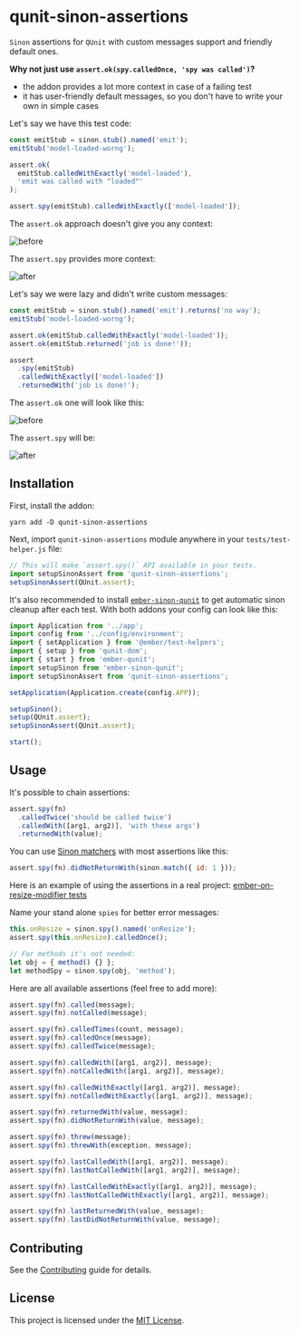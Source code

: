 # qunit-sinon-assertions

`Sinon` assertions for `QUnit` with custom messages support and friendly default ones.

**Why not just use `assert.ok(spy.calledOnce, 'spy was called')`?**

- the addon provides a lot more context in case of a failing test
- it has user-friendly default messages, so you don't have to write your own in simple cases

Let's say we have this test code:

```js
const emitStub = sinon.stub().named('emit');
emitStub('model-loaded-worng');

assert.ok(
  emitStub.calledWithExactly('model-loaded'),
  'emit was called with "loaded"'
);

assert.spy(emitStub).calledWithExactly(['model-loaded']);
```

The `assert.ok` approach doesn't give you any context:

![before](https://user-images.githubusercontent.com/1476221/84959583-d09dcf00-b129-11ea-8352-6016e65ede3a.png)

The `assert.spy` provides more context:

![after](https://user-images.githubusercontent.com/1476221/84959688-0ba00280-b12a-11ea-9410-067bc5e92455.png)

Let's say we were lazy and didn't write custom messages:

```js
const emitStub = sinon.stub().named('emit').returns('no way');
emitStub('model-loaded-worng');

assert.ok(emitStub.calledWithExactly('model-loaded'));
assert.ok(emitStub.returned('job is done!'));

assert
  .spy(emitStub)
  .calledWithExactly(['model-loaded'])
  .returnedWith('job is done!');
```

The `assert.ok` one will look like this:

![before](https://user-images.githubusercontent.com/1476221/84959905-8ec15880-b12a-11ea-9e09-24b71b3c626c.png)

The `assert.spy` will be:

![after](https://user-images.githubusercontent.com/1476221/84959916-97b22a00-b12a-11ea-83f7-482e53b52194.png)

## Installation

First, install the addon:

```
yarn add -D qunit-sinon-assertions
```

Next, import `qunit-sinon-assertions` module anywhere in your `tests/test-helper.js` file:

```js
// This will make `assert.spy()` API available in your tests.
import setupSinonAssert from 'qunit-sinon-assertions';
setupSinonAssert(QUnit.assert);
```

It's also recommended to install [`ember-sinon-qunit`](https://github.com/elwayman02/ember-sinon-qunit) to get automatic sinon cleanup after each test. With both addons your config can look like this:

```js
import Application from '../app';
import config from '../config/environment';
import { setApplication } from '@ember/test-helpers';
import { setup } from 'qunit-dom';
import { start } from 'ember-qunit';
import setupSinon from 'ember-sinon-qunit';
import setupSinonAssert from 'qunit-sinon-assertions';

setApplication(Application.create(config.APP));

setupSinon();
setup(QUnit.assert);
setupSinonAssert(QUnit.assert);

start();
```

## Usage

It's possible to chain assertions:

```js
assert.spy(fn)
  .calledTwice('should be called twice')
  .calledWith([arg1, arg2)], 'with these args')
  .returnedWith(value);
```

You can use [Sinon matchers](https://sinonjs.org/releases/latest/matchers/) with most assertions like this:

```js
assert.spy(fn).didNotReturnWith(sinon.match({ id: 1 }));
```

Here is an example of using the assertions in a real project: [ember-on-resize-modifier tests](https://github.com/PrecisionNutrition/ember-on-resize-modifier/blob/master/tests/integration/modifiers/on-resize-test.js)

Name your stand alone `spies` for better error messages:

```js
this.onResize = sinon.spy().named('onResize');
assert.spy(this.onResize).calledOnce();

// For methods it's not needed:
let obj = { method() {} };
let methodSpy = sinon.spy(obj, 'method');
```

Here are all available assertions (feel free to add more):

```js
assert.spy(fn).called(message);
assert.spy(fn).notCalled(message);

assert.spy(fn).calledTimes(count, message);
assert.spy(fn).calledOnce(message);
assert.spy(fn).calledTwice(message);

assert.spy(fn).calledWith([arg1, arg2)], message);
assert.spy(fn).notCalledWith([arg1, arg2)], message);

assert.spy(fn).calledWithExactly([arg1, arg2)], message);
assert.spy(fn).notCalledWithExactly([arg1, arg2)], message);

assert.spy(fn).returnedWith(value, message);
assert.spy(fn).didNotReturnWith(value, message);

assert.spy(fn).threw(message);
assert.spy(fn).threwWith(exception, message);

assert.spy(fn).lastCalledWith([arg1, arg2)], message);
assert.spy(fn).lastNotCalledWith([arg1, arg2)], message);

assert.spy(fn).lastCalledWithExactly([arg1, arg2)], message);
assert.spy(fn).lastNotCalledWithExactly([arg1, arg2)], message);

assert.spy(fn).lastReturnedWith(value, message);
assert.spy(fn).lastDidNotReturnWith(value, message);
```

## Contributing

See the [Contributing](CONTRIBUTING.md) guide for details.

## License

This project is licensed under the [MIT License](LICENSE.md).
